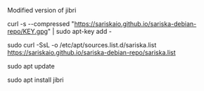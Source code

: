 Modified version of jibri

curl -s --compressed "https://sariskaio.github.io/sariska-debian-repo/KEY.gpg" | sudo apt-key add -


sudo curl -SsL -o /etc/apt/sources.list.d/sariska.list https://sariskaio.github.io/sariska-debian-repo/sariska.list


sudo apt update


sudo apt install jibri


